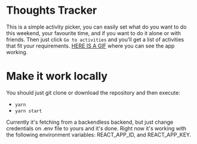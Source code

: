 # Thoughts Tracker

This is a simple activity picker, you can easily set what do you want to do this weekend, your favourite time, and if you want to do it alone or with friends. Then just click `Go to activities` and you'll get a list of activities that fit your requirements. [HERE IS A GIF](https://i.imgur.com/dshQ9LM.gif) where you can see the app working.

[](https://i.imgur.com/dshQ9LM.gif)

# Make it work locally

You should just git clone or download the repository and then execute:
- `yarn`
- `yarn start`

Currently it's fetching from a backendless backend, but just change credentials on .env file to yours and it's done. Right now it's working with the following environment variables: REACT_APP_ID, and REACT_APP_KEY.
